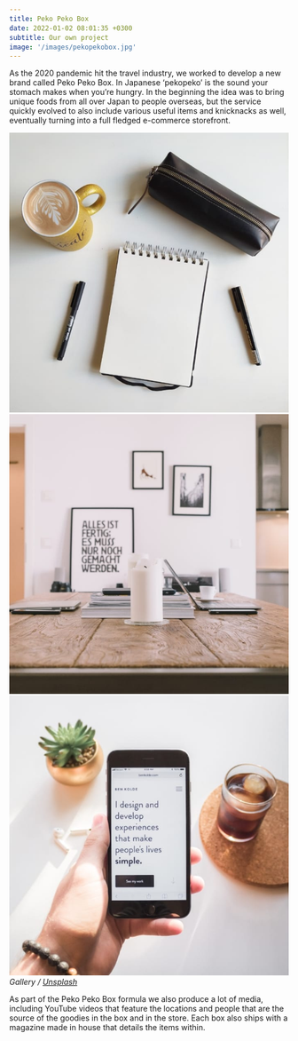 ```yaml
---
title: Peko Peko Box 
date: 2022-01-02 08:01:35 +0300
subtitle: Our own project
image: '/images/pekopekobox.jpg'
---
```


As the 2020 pandemic hit the travel industry, we worked to develop a new brand called Peko Peko Box. In Japanese ‘pekopeko’ is the sound your stomach makes when you’re hungry. In the beginning the idea was to bring unique foods from all over Japan to people overseas, but the service quickly evolved to also include various useful items and knicknacks as well, eventually turning into a full fledged e-commerce storefront.


<div class="gallery-box">
  <div class="gallery">
    <img src="/images/project-example-1.jpg" loading="lazy" alt="Project">
    <img src="/images/project-example-2.jpg" loading="lazy" alt="Project">
    <img src="/images/project-example-3.jpg" loading="lazy" alt="Project">
  </div>
  <em>Gallery / <a href="https://unsplash.com/" target="_blank">Unsplash</a></em>
</div>

As part of the Peko Peko Box formula we also produce a lot of media, including YouTube videos that feature the locations and people that are the source of the goodies in the box and in the store. Each box also ships with a magazine made in house that details the items within.
